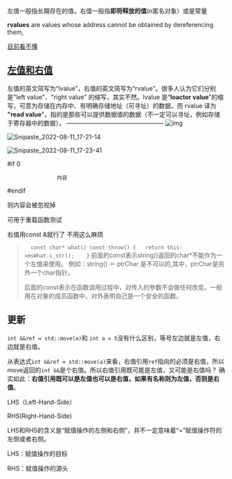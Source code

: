 左值一般指长期存在的值，右值一般指**即将释放的值**(n匿名对象）或是常量

**rvalues** are values whose address cannot be obtained by dereferencing them, 

[目前看不懂](https://www.cnblogs.com/ishen/p/13771991.html)

## [左值和右值](https://blog.csdn.net/AAA123524457/article/details/104060533?ops_request_misc=%257B%2522request%255Fid%2522%253A%2522166020697616782390556102%2522%252C%2522scm%2522%253A%252220140713.130102334..%2522%257D&request_id=166020697616782390556102&biz_id=0&utm_medium=distribute.pc_search_result.none-task-blog-2~all~sobaiduend~default-2-104060533-null-null.142^v40^pc_rank_v36,185^v2^control&utm_term=c%2B%2B%20%26%26&spm=1018.2226.3001.4187)

左值的英文简写为“lvalue”，右值的英文简写为“rvalue”。很多人认为它们分别是"left value"、"right value" 的缩写，其实不然。lvalue 是“**loactor value**”的缩写，可意为存储在内存中、有明确存储地址（可寻址）的数据，而 rvalue 译为 **"read value**"，指的是那些可以提供数据值的数据（不一定可以寻址，例如存储于寄存器中的数据）。
————————————————
![img](https://img-blog.csdnimg.cn/20200121115918418.png?x-oss-process=image/watermark,type_ZmFuZ3poZW5naGVpdGk,shadow_10,text_aHR0cHM6Ly9ibG9nLmNzZG4ubmV0L0FBQTEyMzUyNDQ1Nw==,size_16,color_FFFFFF,t_70)



![Snipaste_2022-08-11_17-21-14](D:\路径不动的文件\图片\Snipaste_2022-08-11_17-21-14.png)

![Snipaste_2022-08-11_17-23-41](D:\路径不动的文件\图片\Snipaste_2022-08-11_17-23-41.png)

#if 0

`                内容`       

 #endif

则内容会被忽视掉



可用于重载函数测试



右值用const &就行了 不用这么麻烦



> `   const char* what() const throw() {   return this->msWhat.c_str();    } `
>   前面的const表示string()返回的char*不能作为一个左值来使用。
> 例如：string() ＝ ptrChar 是不可以的,其中，ptrChar是另外一个char指针。
>
> 后面的const表示在函数调用过程中，对传入的参数不会做任何改变。一般用在对象的成员函数中，对外表明自己是一个安全的函数。







## 更新

`int &&ref = std::move(a)`和 `int a = 5`没有什么区别，等号左边就是左值，右边就是右值。

从表达式`int &&ref = std::move(a)`来看，右值引用`ref`指向的必须是右值，所以move返回的`int &&`是个右值。所以右值引用既可能是左值，又可能是右值吗？ 确实如此：**右值引用既可以是左值也可以是右值，如果有名称则为左值，否则是右值**。





LHS（Left-Hand-Side）

RHS(Right-Hand-Side)

LHS和RHS的含义是“赋值操作的左侧和右侧”，并不一定意味着“=”赋值操作符的左侧或者右侧。

LHS：赋值操作的目标

RHS：赋值操作的源头